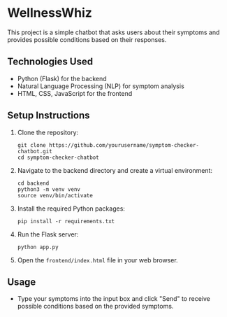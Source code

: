 # WellnessWhiz
This project is a simple chatbot that asks users about their symptoms and provides possible conditions based on their responses. 

## Technologies Used
- Python (Flask) for the backend
- Natural Language Processing (NLP) for symptom analysis
- HTML, CSS, JavaScript for the frontend

## Setup Instructions

1. Clone the repository:
    ```
    git clone https://github.com/yourusername/symptom-checker-chatbot.git
    cd symptom-checker-chatbot
    ```

2. Navigate to the backend directory and create a virtual environment:
    ```
    cd backend
    python3 -m venv venv
    source venv/bin/activate
    ```

3. Install the required Python packages:
    ```
    pip install -r requirements.txt
    ```

4. Run the Flask server:
    ```
    python app.py
    ```

5. Open the `frontend/index.html` file in your web browser.

## Usage

- Type your symptoms into the input box and click "Send" to receive possible conditions based on the provided symptoms.
